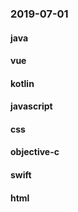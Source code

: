 ### 2019-07-01

#### java

#### vue

#### kotlin

#### javascript

#### css

#### objective-c

#### swift

#### html
